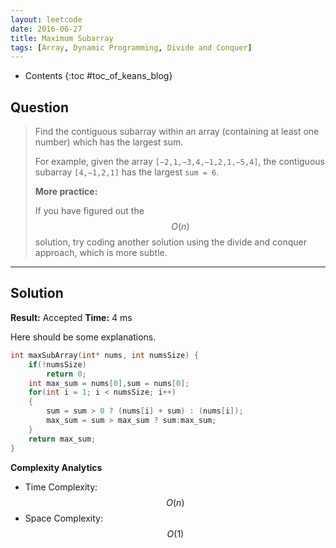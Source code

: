 ```yaml
---
layout: leetcode
date: 2016-06-27
title: Maximum Subarray
tags: [Array, Dynamic Programming, Divide and Conquer]
---
```


* Contents
{:toc #toc_of_keans_blog}

## Question

> Find the contiguous subarray within an array (containing at least one number) which has the largest sum.
>
>For example, given the array `[−2,1,−3,4,−1,2,1,−5,4]`,
>the contiguous subarray `[4,−1,2,1]` has the largest `sum = 6`.
>
>**More practice:**
>
>If you have figured out the $$O(n)$$ solution, try coding another solution using the divide and conquer approach, which is more subtle.
>     

***

## Solution

**Result:** Accepted **Time:** 4 ms

Here should be some explanations.

```c
int maxSubArray(int* nums, int numsSize) {
    if(!numsSize)
        return 0;
    int max_sum = nums[0],sum = nums[0];
    for(int i = 1; i < numsSize; i++)
    {
        sum = sum > 0 ? (nums[i] + sum) : (nums[i]);
        max_sum = sum > max_sum ? sum:max_sum;
    }
    return max_sum;
}
```

**Complexity Analytics**

- Time Complexity: $$O(n)$$
- Space Complexity: $$O(1)$$
